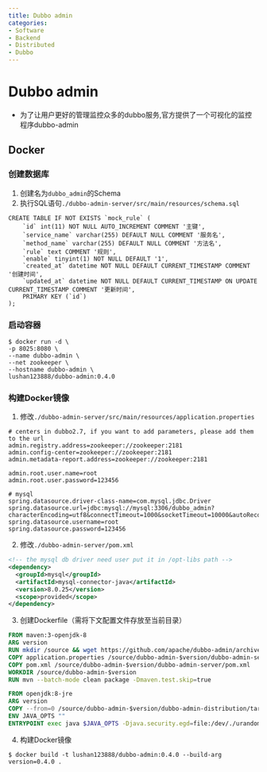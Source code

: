 ```yaml
---
title: Dubbo admin
categories:
- Software
- Backend
- Distributed
- Dubbo
---
```

# Dubbo admin

- 为了让用户更好的管理监控众多的dubbo服务,官方提供了一个可视化的监控程序dubbo-admin

## Docker

### 创建数据库

1. 创建名为`dubbo_admin`的Schema
2. 执行SQL语句`./dubbo-admin-server/src/main/resources/schema.sql`

```mysql
CREATE TABLE IF NOT EXISTS `mock_rule` (
    `id` int(11) NOT NULL AUTO_INCREMENT COMMENT '主键',
    `service_name` varchar(255) DEFAULT NULL COMMENT '服务名',
    `method_name` varchar(255) DEFAULT NULL COMMENT '方法名',
    `rule` text COMMENT '规则',
    `enable` tinyint(1) NOT NULL DEFAULT '1',
    `created_at` datetime NOT NULL DEFAULT CURRENT_TIMESTAMP COMMENT '创建时间',
    `updated_at` datetime NOT NULL DEFAULT CURRENT_TIMESTAMP ON UPDATE CURRENT_TIMESTAMP COMMENT '更新时间',
    PRIMARY KEY (`id`)
);
```

### 启动容器

```shell
$ docker run -d \
-p 8025:8080 \
--name dubbo-admin \
--net zookeeper \
--hostname dubbo-admin \
lushan123888/dubbo-admin:0.4.0
```

### 构建Docker镜像

1. 修改`./dubbo-admin-server/src/main/resources/application.properties`

```properties
# centers in dubbo2.7, if you want to add parameters, please add them to the url
admin.registry.address=zookeeper://zookeeper:2181
admin.config-center=zookeeper://zookeeper:2181
admin.metadata-report.address=zookeeper://zookeeper:2181

admin.root.user.name=root
admin.root.user.password=123456

# mysql
spring.datasource.driver-class-name=com.mysql.jdbc.Driver
spring.datasource.url=jdbc:mysql://mysql:3306/dubbo_admin?characterEncoding=utf8&connectTimeout=1000&socketTimeout=10000&autoReconnect=true
spring.datasource.username=root
spring.datasource.password=123456
```

2. 修改`./dubbo-admin-server/pom.xml`

```xml
<!-- the mysql db driver need user put it in /opt-libs path -->
<dependency>
  <groupId>mysql</groupId>
  <artifactId>mysql-connector-java</artifactId>
  <version>8.0.25</version>
  <scope>provided</scope>
</dependency>
```

3. 创建Dockerfile（需将下文配置文件存放至当前目录）

```dockerfile
FROM maven:3-openjdk-8
ARG version
RUN mkdir /source && wget https://github.com/apache/dubbo-admin/archive/$version.zip && unzip -q $version.zip -d /source
COPY application.properties /source/dubbo-admin-$version/dubbo-admin-server/src/main/resources/application.properties
COPY pom.xml /source/dubbo-admin-$version/dubbo-admin-server/pom.xml
WORKDIR /source/dubbo-admin-$version
RUN mvn --batch-mode clean package -Dmaven.test.skip=true

FROM openjdk:8-jre
ARG version
COPY --from=0 /source/dubbo-admin-$version/dubbo-admin-distribution/target/dubbo-admin-$version.jar /app.jar
ENV JAVA_OPTS ""
ENTRYPOINT exec java $JAVA_OPTS -Djava.security.egd=file:/dev/./urandom -jar /app.jar
```

4. 构建Docker镜像

```shell
$ docker build -t lushan123888/dubbo-admin:0.4.0 --build-arg version=0.4.0 .
```
